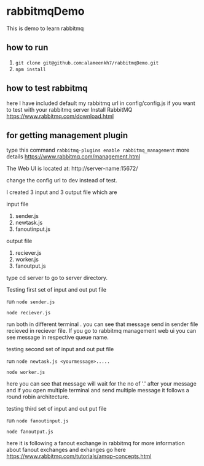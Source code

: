 # rabbitmqDemo
This is demo to learn rabbitmq

## how to run

1. `git clone git@github.com:alameenkh7/rabbitmqDemo.git`
2. `npm install`

## how to test rabbitmq

here I have included default my rabbitmq url in config/config.js if you want to test with your rabbitmq server 
Install RabbitMQ https://www.rabbitmq.com/download.html

## for getting management plugin 

type this command 
`rabbitmq-plugins enable rabbitmq_management` more details https://www.rabbitmq.com/management.html

The Web UI is located at: http://server-name:15672/


change the config url to dev instead of test. 

I created 3 input and 3 output file which are 

input file 
1. sender.js
2. newtask.js
3. fanoutinput.js

output file
1. reciever.js
2. worker.js
3. fanoutput.js

type cd server to go to server directory.

Testing first set of input and out put file

run 
`node sender.js`          

`node reciever.js` 

run both in different terminal . you can see that message send in sender file recieved in reciever file. 
If you go to rabbitmq management web ui you can see message in respective queue name.

testing second set of input and out put file

run 
`node newtask.js <yourmessage>.....`
  
`node worker.js`

here you can see that message will wait for the no of '.' after your message and 
if you open multiple terminal and send multiple message it follows a round robin architecture.

testing third set of input and out put file

run 
`node fanoutinput.js`

`node fanoutput.js`

here it is following a fanout exchange in rabbitmq for more information about fanout exchanges and exhanges go here https://www.rabbitmq.com/tutorials/amqp-concepts.html




